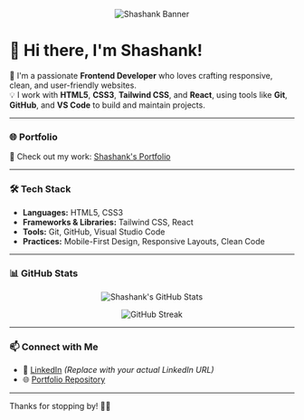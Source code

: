 <p align="center">
  <img src="https://via.placeholder.com/1000x200?text=Shashank+-+Frontend+Developer" alt="Shashank Banner">
</p>

# 👋 Hi there, I'm Shashank!

🎨 I'm a passionate **Frontend Developer** who loves crafting responsive, clean, and user-friendly websites.  
💡 I work with **HTML5**, **CSS3**, **Tailwind CSS**, and **React**, using tools like **Git**, **GitHub**, and **VS Code** to build and maintain projects.

---

### 🌐 Portfolio  
🚀 Check out my work: [Shashank's Portfolio](https://github.com/Shank0045/Portfolio)

---

### 🛠️ Tech Stack
- **Languages:** HTML5, CSS3  
- **Frameworks & Libraries:** Tailwind CSS, React  
- **Tools:** Git, GitHub, Visual Studio Code  
- **Practices:** Mobile-First Design, Responsive Layouts, Clean Code

---

### 📊 GitHub Stats

<p align="center">
  <img src="https://github-readme-stats.vercel.app/api?username=Shank0045&show_icons=true&theme=radical" alt="Shashank's GitHub Stats" />
</p>

<p align="center">
  <img src="https://github-readme-streak-stats.herokuapp.com/?user=Shank0045&theme=radical" alt="GitHub Streak" />
</p>

---

### 📫 Connect with Me
- 💼 [LinkedIn](https://www.linkedin.com/in/yourprofile) *(Replace with your actual LinkedIn URL)*  
- 🌐 [Portfolio Repository](https://github.com/Shank0045/Portfolio)

---

Thanks for stopping by! 👨‍💻
